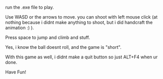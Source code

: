 run the .exe file to play.

Use WASD or the arrows to move. you can shoot with left mouse click (at nothing because i didnt make anything to shoot, but i did handcraft the animation :) ).

Press space to jump and climb and stuff.

Yes, i know the ball doesnt roll, and the game is "short".

With this game as well, i didnt make a quit button so just ALT+F4 when ur done.

Have Fun!
